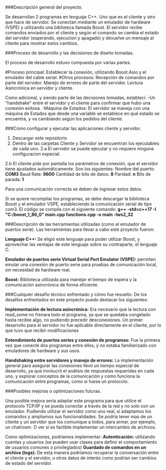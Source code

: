 ###Descripción general del proyecto.

Se desarrollan 2 programas en lenguaje C++. Uno que es el cliente y otro que hace de servidor. Se conectan mediante un emulador de hardware (VSPE) y utilizando una biblioteca llamada Boost. El servidor recibe comandos enviados por el cliente y según el comando se cambia el estado del servidor (esperando, ejecucion y apagado) y devuelve un mensaje al cliente para mostrar estos cambios.

###Proceso de desarrollo y las decisiones de diseño tomadas.

El proceso de desarrollo estuvo compuesta por varias partes. 

#Proceso principal: Establecer la conexión, utilizando Boost.Asio y el emulador del cable serial.
#Otros procesos: Recepción de comandos por parte del servidor. Manejo de errores de parte del servidor. Lectura Asincrónica en servidor y cliente.

Como adicional, y siendo parte de las decisiones tomadas, establecí:
-Un "handshake" entre el servidor y el cliente para confirmar que hubo una conexión exitosa. 
-Máquina de Estados: El servidor se maneja con una máquina de Estados que desde una variable se establece en qué estado se encuentra, y va cambiando según los pedidos del cliente.

###Cómo configurar y ejecutar las aplicaciones cliente y servidor.

1. Descargar este repositorio
2. Dentro de las carpetas Cliente y Servidor se encuentran los ejecutables de cada uno. 
2.a El servidor se puede ejecutar y no requiere ninguna configuracion especial.

2.b El cliente pide por pantalla los parámetros de conexión, que el servidor tiene ajustados automáticamente. Son los siguientes:
Nombre del puerto: **COM3**
Baud Rate: **9600**
Cantidad de bits de datos: **8**
Paridad: **n**
Bits de parada: **1**

Para una comunicación correcta se deben de ingresar estos datos.

Si se quiere recompilar los programas, se debe descargar la biblioteca Boost y el emulador VSPE, estableciendo la comunicación serial de tipo com3. El código se compila con el siguiente comando: **g++ -std=c++17 -I "C:/boost_1_86_0" main.cpp functions.cpp  -o main -lws2_32**

###Descripción de las herramientas utilizadas (como el emulador de puertos serie).
Las herramientas para llevar a cabo este proyecto fueron:

**Lenguaje C++:** Se eligió este lenguaje para poder utilizar Boost, y aprovechar las ventajas de este lenguaje sobre su contraparte, el lenguaje C.

**Emulador de puertos serie Virtual Serial Port Emulator (VSPE):** permiten emular una conexión de puerto serie para pruebas de comunicación local, sin necesidad de hardware real.

**Boost:** Biblioteca utilizada para manejar el tiempo de espera y la comunicación asincrónica de forma eficiente.

###Cualquier desafío técnico enfrentado y cómo fue resuelto.
De los desafíos enfrentados en este proyecto puedo destacar los siguientes:

**Implementación de lectura asincrónica:** Era necesario que la lectura con read_some no frenara todo el programa, ya que se quedaba congelado hasta recibie algo, no pudiendo precedir desconexiones. Un primer desarrollo para el servidor no fue aplicable directamente en el cliente, por lo que tuvo que recibir modificaciones

**Entendimiento de puertos series y conexión de programas:** Fue la primera vez que conecté dos programas entre ellos, y no estaba familiarizado con emuladores de hardware y sus usos.

**Handshaking entre servidores y manejo de errores:** La implementación general para asegurar las conexiones llevó un tiempo especial de desarrollo, ya que involucró el análisis de respuestas requeridas en cada uno, y explorar conceptos de la comunicación y como funciona la comunicación entre programas, como si fuese un protocolo.

###Posibles mejoras o optimizaciones futuras.

Una posible mejora sería adaptar este programa para que utilice el protocolo TCP/IP y se pueda conectar a través de la red y no solo con un emulador. Pudiendo utilizar el servidor como uno real, si adaptamos los comandos y ampliamos sus funcionalidades. Se podría tener mas de un cliente y un servidor que los comunique a todos, para armar, por ejemplo, un chatroom. O ver si es factible implementar un intercambio de archivos.

Como optimizaciones, podríamos implementar:
**Autenticación:** utilizando cuentas y usuarios (se pueden usar clases para definir el comportamiento de usuarios comunes o privilegiados)
**Guardado de comandos en un archivo (logs):** De esta manera podríamos recuperar la conversación entre el cliente y el servidor, u otros datos de interés como podrían ser cambios de estado del servidor.